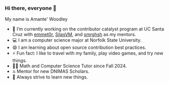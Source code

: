 ### Hi there, everyone 👋

My name is Amante' Woodley

* 🔭 I’m currently working on the contributor catalyst program at UC Santa Cruz with [emmet0r](https://github.com/emmet0r), [SilasVM](https://github.com/SilasVM), and [smrghsh](https://github.com/smrghsh) as my mentors.
* 💻 I am a computer science major at Norfolk State University.
* 😄 I am learning about open source contribution best practices.
* ⚡ Fun fact: I like to travel with my family, play video games, and try new things.
* 👨‍🏫 Math and Computer Science Tutor since Fall 2024.
* 🔝 Mentor for new DNIMAS Scholars.
* 🌱 Always strive to learn new things.
